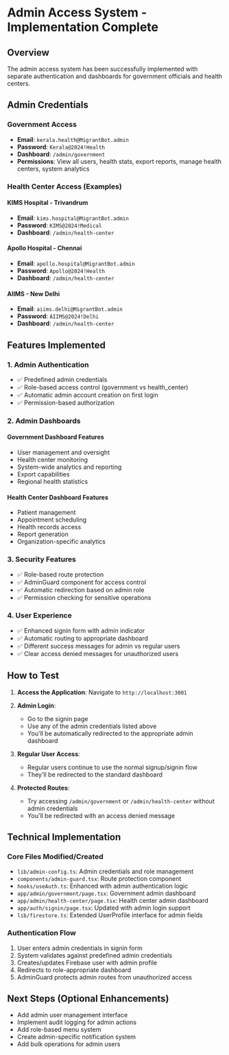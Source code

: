 # Admin Access System - Implementation Complete

## Overview
The admin access system has been successfully implemented with separate authentication and dashboards for government officials and health centers.

## Admin Credentials

### Government Access
- **Email**: `kerala.health@MigrantBot.admin`
- **Password**: `Kerala@2024!Health`
- **Dashboard**: `/admin/government`
- **Permissions**: View all users, health stats, export reports, manage health centers, system analytics

### Health Center Access (Examples)

#### KIMS Hospital - Trivandrum
- **Email**: `kims.hospital@MigrantBot.admin`
- **Password**: `KIMS@2024!Medical`
- **Dashboard**: `/admin/health-center`

#### Apollo Hospital - Chennai
- **Email**: `apollo.hospital@MigrantBot.admin`
- **Password**: `Apollo@2024!Health`
- **Dashboard**: `/admin/health-center`

#### AIIMS - New Delhi
- **Email**: `aiims.delhi@MigrantBot.admin`
- **Password**: `AIIMS@2024!Delhi`
- **Dashboard**: `/admin/health-center`

## Features Implemented

### 1. Admin Authentication
- ✅ Predefined admin credentials
- ✅ Role-based access control (government vs health_center)
- ✅ Automatic admin account creation on first login
- ✅ Permission-based authorization

### 2. Admin Dashboards

#### Government Dashboard Features
- User management and oversight
- Health center monitoring
- System-wide analytics and reporting
- Export capabilities
- Regional health statistics

#### Health Center Dashboard Features
- Patient management
- Appointment scheduling
- Health records access
- Report generation
- Organization-specific analytics

### 3. Security Features
- ✅ Role-based route protection
- ✅ AdminGuard component for access control
- ✅ Automatic redirection based on admin role
- ✅ Permission checking for sensitive operations

### 4. User Experience
- ✅ Enhanced signin form with admin indicator
- ✅ Automatic routing to appropriate dashboard
- ✅ Different success messages for admin vs regular users
- ✅ Clear access denied messages for unauthorized users

## How to Test

1. **Access the Application**: Navigate to `http://localhost:3001`

2. **Admin Login**: 
   - Go to the signin page
   - Use any of the admin credentials listed above
   - You'll be automatically redirected to the appropriate admin dashboard

3. **Regular User Access**:
   - Regular users continue to use the normal signup/signin flow
   - They'll be redirected to the standard dashboard

4. **Protected Routes**:
   - Try accessing `/admin/government` or `/admin/health-center` without admin credentials
   - You'll be redirected with an access denied message

## Technical Implementation

### Core Files Modified/Created
- `lib/admin-config.ts`: Admin credentials and role management
- `components/admin-guard.tsx`: Route protection component
- `hooks/useAuth.ts`: Enhanced with admin authentication logic
- `app/admin/government/page.tsx`: Government admin dashboard
- `app/admin/health-center/page.tsx`: Health center admin dashboard
- `app/auth/signin/page.tsx`: Updated with admin login support
- `lib/firestore.ts`: Extended UserProfile interface for admin fields

### Authentication Flow
1. User enters admin credentials in signin form
2. System validates against predefined admin credentials
3. Creates/updates Firebase user with admin profile
4. Redirects to role-appropriate dashboard
5. AdminGuard protects admin routes from unauthorized access

## Next Steps (Optional Enhancements)
- Add admin user management interface
- Implement audit logging for admin actions
- Add role-based menu system
- Create admin-specific notification system
- Add bulk operations for admin users